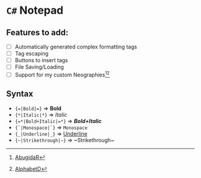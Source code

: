`C#` Notepad
============
Features to add:
----------------
- [ ] Automatically generated complex formatting tags
- [ ] Tag escaping
- [ ] Buttons to insert tags
- [ ] File Saving/Loading
- [ ] Support for my custom Neographies[^AbR][^AlD]
[^AbR]: [AbugidaR](https://github.com/JactusTheCactus/conscript-font-gen/tree/eb32dcf2e69f757c483aa0ffe4746b8387cea251/AbugidaR)
[^AlD]: [AlphabetD](https://github.com/JactusTheCactus/conscript-font-gen/tree/eb32dcf2e69f757c483aa0ffe4746b8387cea251/AlphabetD)

Syntax
------
- `{=|Bold|=}` => **Bold**
- `{*|Italic|*}` => *Italic*
- `{=*|Bold+Italic|=*}` => ***Bold+Italic***
- <code>{\`|Monospace|\`}</code> => `Monospace`
- `{_|Underline|_}` => <ins>Underline</ins>
- `{~|Strikethrough|~}` => ~Strikethrough~
